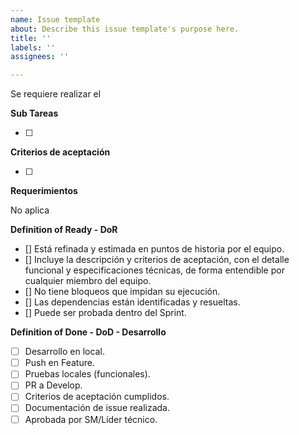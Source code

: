 ```yaml
---
name: Issue template
about: Describe this issue template's purpose here.
title: ''
labels: ''
assignees: ''

---
```


Se requiere realizar el 

**Sub Tareas**

- [ ] 

**Criterios de aceptación**

- [ ] 

**Requerimientos**

No aplica

**Definition of Ready - DoR**

- [] Está refinada y estimada en puntos de historia por el equipo.
- [] Incluye la descripción y criterios de aceptación, con el detalle funcional y especificaciones técnicas, de forma entendible por cualquier miembro del equipo.
- [] No tiene bloqueos que impidan su ejecución.
- [] Las dependencias están identificadas y resueltas.
- [] Puede ser probada dentro del Sprint. 

**Definition of Done - DoD - Desarrollo**

- [ ] Desarrollo en local.
- [ ] Push en Feature.
- [ ] Pruebas locales (funcionales).
- [ ] PR a Develop.
- [ ] Criterios de aceptación cumplidos.
- [ ] Documentación de issue realizada.
- [ ] Aprobada por SM/Líder técnico.
